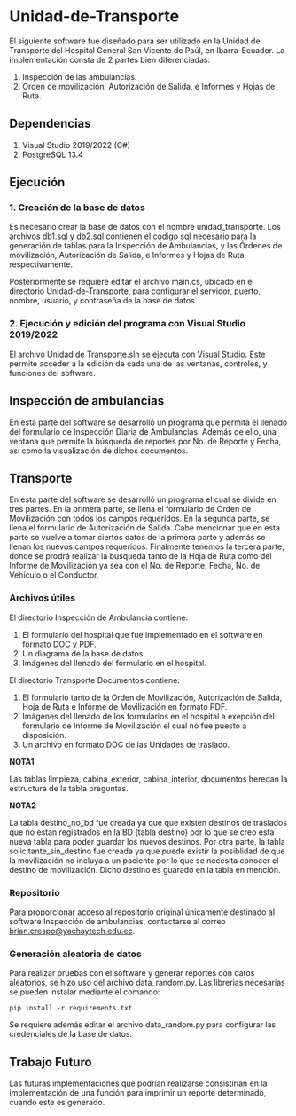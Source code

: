 # Unidad-de-Transporte
El siguiente software fue diseñado para ser utilizado en la Unidad de Transporte del Hospital General San Vicente de Paúl, en Ibarra-Ecuador. La implementación consta de 2 partes bien diferenciadas:

1. Inspección de las ambulancias.
2. Orden de movilización, Autorización de Salida, e Informes y Hojas de Ruta.

## Dependencias
1. Visual Studio 2019/2022 (C#)
2. PostgreSQL 13.4

## Ejecución

### 1. Creación de la base de datos
Es necesario crear la base de datos con el nombre unidad_transporte. Los archivos db1.sql y db2.sql contienen el código sql necesario para la generación de tablas para la Inspección de Ambulancias, y las Órdenes de movilización, Autorización de Salida, e Informes y Hojas de Ruta, respectivamente.

Posteriormente se requiere editar el archivo main.cs, ubicado en el directorio Unidad-de-Transporte, para configurar el servidor, puerto, nombre, usuario, y contraseña de la base de datos.


### 2. Ejecución y edición del programa con Visual Studio 2019/2022

El archivo Unidad de Transporte.sln se ejecuta con Visual Studio. Este permite acceder a la edición de cada una de las ventanas, controles, y funciones del software. 

## Inspección de ambulancias
En esta parte del software se desarrolló un programa que permita el llenado del formulario de Inspección Diaria de Ambulancias. Además de ello, una ventana que permite la búsqueda de reportes por No. de Reporte y Fecha, así como la visualización de dichos documentos.

##    Transporte
En esta parte del software se desarrolló un programa el cual se divide en tres partes. En la primera parte, se llena el formulario de Orden de Movilización con todos los campos requeridos. En la segunda parte, se llena el formulario de Autorización de Salida. Cabe mencionar que en esta parte se vuelve a tomar ciertos datos de la primera parte y además se llenan los nuevos campos requeridos. Finalmente tenemos la tercera parte, donde se prodrá realizar la busqueda tanto de la Hoja de Ruta como del Informe de Movilización ya sea con el No. de Reporte, Fecha, No. de Vehículo o el Conductor.
### Archivos útiles
El directorio Inspección de Ambulancia contiene:

1. El formulario del hospital que fue implementado en el software en formato DOC y PDF.
2. Un diagrama de la base de datos.
3. Imágenes del llenado del formulario en el hospital.

El directorio Transporte Documentos contiene:

1. El formulario tanto de la Orden de Movilización, Autorización de Salida, Hoja de Ruta e Informe de Movilización en formato PDF.
2. Imágenes del llenado de los formularios en el hospital a exepción del formulario de Informe de Movilización el cual no fue puesto a disposición.
3. Un archivo en formato DOC de las Unidades de traslado.

**NOTA1** 

Las tablas limpieza, cabina_exterior, cabina_interior, documentos heredan la estructura de la tabla preguntas.

**NOTA2**

La tabla destino_no_bd fue creada ya que que existen destinos de traslados que no estan registrados en la BD (tabla destino) por lo que se creo esta nueva tabla para poder guardar los nuevos destinos. Por otra parte, la tabla solicitante_sin_destino fue creada ya que puede existir la posiblidad de que la movilización no incluya a un paciente por lo que se necesita conocer el destino de movilización. Dicho destino es guarado en la tabla en mención.

### Repositorio 
Para proporcionar acceso al repositorio original únicamente destinado al software Inspección de ambulancias, contactarse al correo brian.crespo@yachaytech.edu.ec.

### Generación aleatoria de datos
Para realizar pruebas con el software y generar reportes con datos aleatorios, se hizo uso del archivo data_random.py. Las librerias necesarias se pueden instalar mediante el comando: 

~~~
pip install -r requirements.txt
~~~

Se requiere además editar el archivo data_random.py para configurar las credenciales de la base de datos.

## Trabajo Futuro
Las futuras implementaciones que podrían realizarse consistirían en la implementación de una función para imprimir un reporte determinado, cuando este es generado.
